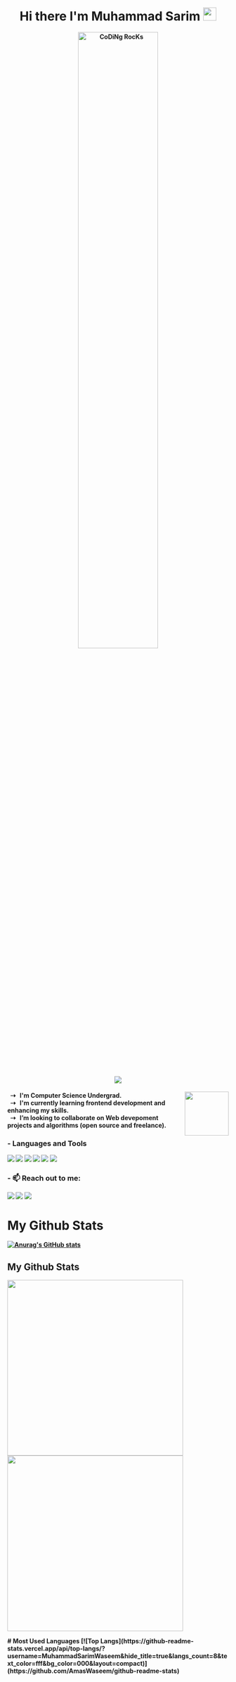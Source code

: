 <p>
  <h1 align="center"><b>Hi there I'm Muhammad Sarim <img src="https://docs.google.com/uc?export=download&id=166Ecq6uBl61U14OUlkHOHIBv2ArKoumJ" alt="" width="30"></h1>
</p>
<div align="center" width="50">
  <img src="https://github.com/SP-XD/SP-XD/blob/main/images/dev-working_rounded.gif?raw=true" href="https://github.com/sp-xd" alt="CoDiNg RocKs"  width="60%"/><br>
</div>
<div align="center">
  
<h1 align="center">
  <a href="#">
    <img src="https://readme-typing-svg.herokuapp.com/?lines=Hey+there!...;Great+to+have+you+here!🖤&center=true&size=20">
  </a>
</h1>
  </div>
  
<img align="right" width=100px src="https://media.giphy.com/media/YMXLTqI8MWFoEK5vwn/giphy.gif">
<!-- End here -->
  <div align="left">
    &nbsp; ⇢ &nbsp; I'm Computer Science Undergrad.</br>
    &nbsp; ⇢ &nbsp; I'm currently learning frontend development and enhancing my skills.</br>
    &nbsp; ⇢ &nbsp; I’m looking to collaborate on Web devepoment projects and algorithms (open source and freelance).</br>
  



### - Languages and Tools
<spna><img style="display:inline" src="https://img.icons8.com/color/50/000000/html-5.png"/></span>
<img style="display:inline" src="https://img.icons8.com/color/50/000000/css3.png"/>
<img style="display:inline" src="https://img.icons8.com/color/48/000000/javascript--v1.png"/>
<img style="display:inline" src="https://img.icons8.com/ultraviolet/48/000000/react.png"/>
<img style="display:inline" src="https://img.icons8.com/color/50/000000/python.png"/>
<img style="display:inline" src="https://img.icons8.com/color/50/000000/visual-studio-code-2019.png"/>

### - 📫 Reach out to me:
<a href="https://www.facebook.com/sarim.waseem.370/" target="_blank"><img src="https://img.icons8.com/color/48/000000/facebook-new.png"/></a>
<a href="https://www.instagram.com/_sarimwaseem/" target="_blank"><img src="https://img.icons8.com/color/48/000000/instagram-new--v1.png"/></a>
<a href="https://www.linkedin.com/in/sarimwaseem/" target="_blank"><img src="https://img.icons8.com/color/48/000000/linkedin.png"/></a>

# My Github Stats
[![Anurag's GitHub stats](https://github-readme-stats.vercel.app/api?username=MuhammadSarimWaseem&show_icons=true&hide_title=true&text_color=fff&bg_color=000)](https://github.com/anuraghazra/github-readme-stats)

## My Github Stats
<p>
  <img width="400px" src="https://github-readme-stats.vercel.app/api?username=MuhammadSarimWaseem&show_icons=true&theme=nightowl&hide_border=true&bg_color=1F222E" />
  <img width="400px" src="https://github-readme-streak-stats.herokuapp.com?user=MuhammadSarimWaseem&theme=nightowl&hide_border=true&fire=C77800&ring=DD910B&background=1F222E" />
</p>
# Most Used Languages
[![Top Langs](https://github-readme-stats.vercel.app/api/top-langs/?username=MuhammadSarimWaseem&hide_title=true&langs_count=8&text_color=fff&bg_color=000&layout=compact)](https://github.com/AmasWaseem/github-readme-stats)
